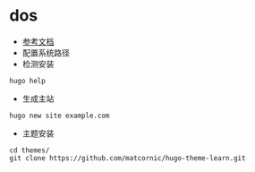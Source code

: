 # dos

- [参考文档](https://gohugo.io/getting-started/installing/)
- 配置系统路径
- 检测安装
```
hugo help
```

- 生成主站
```
hugo new site example.com
```

- 主题安装
```
cd themes/
git clone https://github.com/matcornic/hugo-theme-learn.git
```


